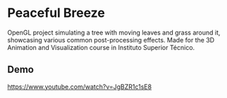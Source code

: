 # Peaceful Breeze
OpenGL project simulating a tree with moving leaves and grass around it, showcasing various common post-processing effects. Made for the 3D Animation and Visualization course in Instituto Superior Técnico.
## Demo
https://www.youtube.com/watch?v=JgBZR1c1sE8

